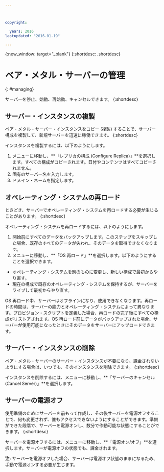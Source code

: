 ```yaml
---



copyright:

  years: 2016
lastupdated: "2016-01-19"

---
```


{:new_window: target="_blank"}
{:shortdesc: .shortdesc}

# ベア・メタル・サーバーの管理
{: #managing}


サーバーを停止、始動、再始動、キャンセルできます。
{:shortdesc}

## サーバー・インスタンスの複製
ベア・メタル・サーバー・インスタンスをコピー (複製) することで、サーバー構成を複製して、新規サーバーを迅速に稼働できます。
{:shortdesc}

インスタンスを複製するには、以下のようにします。
 1. メニューに移動し、**「レプリカの構成 (Configure Replica)」**を選択します。すべての構成がコピーされます。日付やコンテンツはすべてコピーされません。
 2. 固有のサーバー名を入力します。
 3. ドメイン・ネームを指定します。

## オペレーティング・システムの再ロード
ときどき、サーバーでオペレーティング・システムを再ロードする必要が生じることがあります。
{:shortdesc}

オペレーティング・システムを再ロードするには、以下のようにします。
 1. 開始前にすべてのデータをバックアップします。このステップをスキップした場合、既存のすべてのデータが失われ、そのデータを取得できなくなります。
 2. メニューに移動し、**「OS 再ロード」**を選択します。以下のようにすることを選択できます。
  * オペレーティング・システムを別のものに変更し、新しい構成で最初からやり直す。
  * 現在の構成で既存のオペレーティング・システムを保持するが、サーバーをワイプして最初からやり直す。

OS 再ロード中、サーバーはオフラインになり、使用できなくなります。再ロードの時間は、サーバーの能力とオペレーティング・システムによって異なります。プロビジョン・スクリプトを定義した場合、再ロードの完了後にすべての構成がリストアされます。OS 再ロード前にデータがバックアップされた場合、サーバーが使用可能になったときにそのデータをサーバーにアップロードできます。

## サーバー・インスタンスの削除
ベア・メタル・サーバーのサーバー・インスタンスが不要になり、課金されないようにする場合は、いつでも、そのインスタンスを削除できます。
{:shortdesc}

インスタンスを削除するには、メニューに移動し、**「サーバーのキャンセル (Cancel Server)」**を選択します。

## サーバーの電源オフ
使用準備のためにサーバーを前もって作成し、その後サーバーを電源オフすることで、何も変更されず、誰もアクセスできないようにすることができます。準備ができた段階で、サーバーを電源オンし、数分で作動可能な状態にすることができます。
{:shortdesc}

サーバーを電源オフするには、メニューに移動し、**「電源オン/オフ」**を選択します。サーバーが電源オフの状態でも、課金されます。

**注:** サーバーを電源オフした場合、サーバーは電源オフ状態のままになるため、手動で電源オンする必要が生じます。
